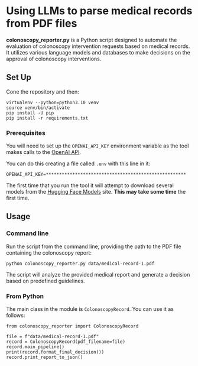 # Using LLMs to parse medical records from PDF files

__colonoscopy_reporter.py__ is a Python script designed to automate 
the evaluation of colonoscopy intervention requests based on medical records.
It utilizes various language models and databases to make decisions
on the approval of colonoscopy interventions.

## Set Up

Cone the repository and then:

```
virtualenv --python=python3.10 venv
source venv/bin/activate
pip install -U pip
pip install -r requirements.txt 
```

### Prerequisites

You will need to set up the `OPENAI_API_KEY` environment variable as the tool makes calls to the
[OpenAI API](https://platform.openai.com/docs/api-reference?lang=python).

You can do this creating a file called `.env` with this line in it:

```
OPENAI_API_KEY=*****************************************************

```

The first time that you run the tool it will attempt to download several models from the 
[Hugging Face Models](https://huggingface.co/models)
site.
__This may take some time__ the first time.


## Usage

### Command line

Run the script from the command line, providing the path to the PDF file containing the colonoscopy report:

    python colonoscopy_reporter.py data/medical-record-1.pdf 

The script will analyze the provided medical report and generate a decision based on predefined guidelines.

### From Python

The main class in the module is `ColonoscopyRecord`.
You can use it as follows:

```
from colonoscopy_reporter import ColonoscopyRecord

file = f"data/medical-record-1.pdf"
record = ColonoscopyRecord(pdf_filename=file)
record.main_pipeline()
print(record.format_final_decision())
record.print_report_to_json()
```
